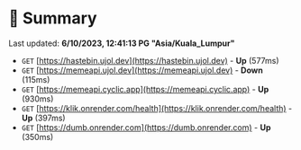 # 📖 Summary
Last updated: **6/10/2023, 12:41:13 PG "Asia/Kuala_Lumpur"**

- `GET` [https://hastebin.ujol.dev](https://hastebin.ujol.dev) - **Up** (577ms)
- `GET` [https://memeapi.ujol.dev](https://memeapi.ujol.dev) - **Down** (115ms)
- `GET` [https://memeapi.cyclic.app](https://memeapi.cyclic.app) - **Up** (930ms)
- `GET` [https://klik.onrender.com/health](https://klik.onrender.com/health) - **Up** (397ms)
- `GET` [https://dumb.onrender.com](https://dumb.onrender.com) - **Up** (350ms)
